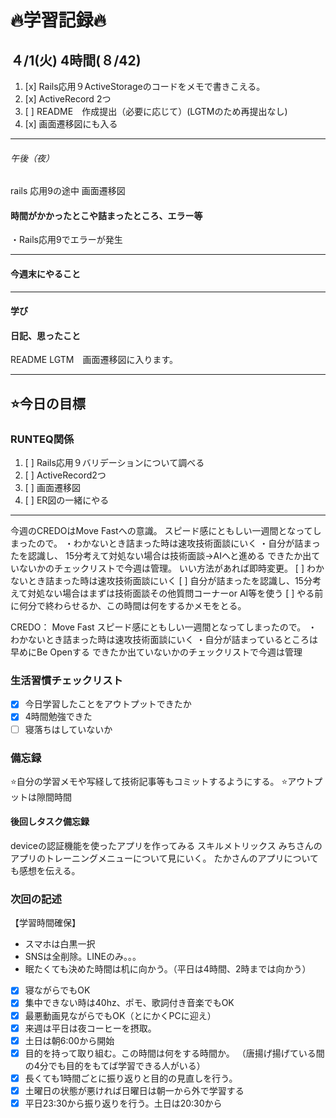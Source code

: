 # 🔥学習記録🔥
## ４/1(火) 4時間(８/42)
1. [x] Rails応用９ActiveStorageのコードをメモで書きこえる。
2. [x] ActiveRecord 2つ
3. [ ] README　作成提出（必要に応じて）(LGTMのため再提出なし)
4. [x] 画面遷移図にも入る
***
###### 午後（夜）
rails 応用9の途中
画面遷移図

#### 時間がかかったとこや詰まったところ、エラー等
・Rails応用9でエラーが発生

***
#### 今週末にやること

***
#### 学び

#### 日記、思ったこと
README LGTM　画面遷移図に入ります。
***
## ⭐️今日の目標
### RUNTEQ関係
1. [ ] Rails応用９バリデーションについて調べる
2. [ ] ActiveRecord2つ
3. [ ] 画面遷移図
4. [ ] ER図の一緒にやる
***
今週のCREDOはMove Fastへの意識。
スピード感にともしい一週間となってしまったので。
・わかないとき詰まった時は速攻技術面談にいく
・自分が詰まったを認識し、
  15分考えて対処ない場合は技術面談→AIへと進める
できたか出ていないかのチェックリストで今週は管理。
いい方法があれば即時変更。
[ ] わかないとき詰まった時は速攻技術面談にいく
[ ] 自分が詰まったを認識し、15分考えて対処ない場合はまずは技術面談その他質問コーナーor AI等を使う
[ ] やる前に何分で終わらせるか、この時間は何をするかメモをとる。


CREDO： Move Fast
スピード感にともしい一週間となってしまったので。
・わかないとき詰まった時は速攻技術面談にいく
・自分が詰まっているところは早めにBe Openする
できたか出ていないかのチェックリストで今週は管理




### 生活習慣チェックリスト
- [x] 今日学習したことをアウトプットできたか
- [x] 4時間勉強できた
- [ ] 寝落ちはしていないか

### 備忘録
⭐️自分の学習メモや写経して技術記事等もコミットするようにする。
⭐️アウトプットは隙間時間

#### 後回しタスク備忘録
deviceの認証機能を使ったアプリを作ってみる
スキルメトリックス
みちさんのアプリのトレーニングメニューについて見にいく。
たかさんのアプリについても感想を伝える。



### 次回の記述
【学習時間確保】
- スマホは白黒一択
- SNSは全削除。LINEのみ。。。
- 眠たくても決めた時間は机に向かう。（平日は4時間、2時までは向かう）
- [x] 寝ながらでもOK
- [x] 集中できない時は40hz、ポモ、歌詞付き音楽でもOK
- [x] 最悪動画見ながらでもOK（とにかくPCに迎え）
- [x] 来週は平日は夜コーヒーを摂取。
- [x] 土日は朝6:00から開始
- [x] 目的を持って取り組む。この時間は何をする時間か。
（唐揚げ揚げている間の4分でも目的をもてば学習できる人がいる）
- [x] 長くても1時間ごとに振り返りと目的の見直しを行う。
- [x] 土曜日の状態が悪ければ日曜日は朝一から外で学習する
- [x] 平日23:30から振り返りを行う。土日は20:30から
